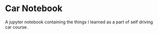 # Car Notebook

A jupyter notebook containing the things I learned as a part of self driving car course.